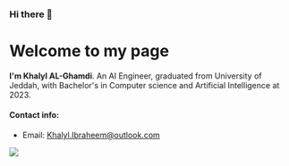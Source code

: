 ### Hi there 👋

# Welcome to my page
**I'm Khalyl AL-Ghamdi**.
An AI Engineer, graduated from University of Jeddah, with Bachelor's in Computer science and Artificial Intelligence at 2023.

#### Contact info:
- Email: Khalyl.Ibraheem@outlook.com

<a href="https://git.io/streak-stats">
    <img src=https://streak-stats.demolab.com/?user=KhalylDammas&&theme=tokyonight&&hide_border=true&card_width=495>
  </a>

<!--
**KhalylDammas/KhalylDammas** is a ✨ _special_ ✨ repository because its `README.md` (this file) appears on your GitHub profile.

Here are some ideas to get you started:

- 🔭 I’m currently working on ...
- 🌱 I’m currently learning ...
- 👯 I’m looking to collaborate on ...
- 🤔 I’m looking for help with ...
- 💬 Ask me about ...
- 📫 How to reach me: ...
- 😄 Pronouns: ...
- ⚡ Fun fact: ...
-->
